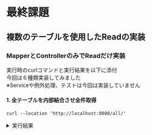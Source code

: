 # 最終課題
## 複数のテーブルを使用したReadの実装
### MapperとControllerのみでReadだけ実装
実行時のcurlコマンドと実行結果を以下に添付  
今回は６種類実装してみました  
※Serviceや例外処理、テストは今回は実装していません
#### 1. 全テーブルを内部結合させ全件取得
```
curl --location 'http://localhost:8080/all/'
```
<details><summary>実行結果</summary><div>

  <img width="1280" alt="スクリーンショット 2024-02-22 18 14 15" src="https://github.com/kawara777/Book-Application/assets/138858245/37182655-7fc9-4833-ba17-42fb538481eb">
</div></details>
